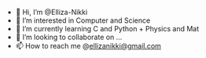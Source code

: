 - 👋 Hi, I’m @Elliza-Nikki
- 👀 I’m interested in Computer and Science
- 🌱 I’m currently learning C and Python + Physics and Mat
- 💞️ I’m looking to collaborate on ...
- 📫 How to reach me @ellizanikki@gmail.com

<!---
Elliza-Nikki/Elliza-Nikki is a ✨ special ✨ repository because its `README.md` (this file) appears on your GitHub profile.
You can click the Preview link to take a look at your changes.
--->
